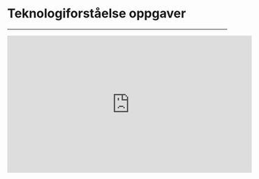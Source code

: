 # Teknologiforståelse oppgaver

---

<iframe class="yt" width="560" height="315" src="https://www.youtube.com/embed/HwufJ96HhCE" title="YouTube video player" frameborder="0" allow="accelerometer; autoplay; clipboard-write; encrypted-media; gyroscope; picture-in-picture" allowfullscreen></iframe>
